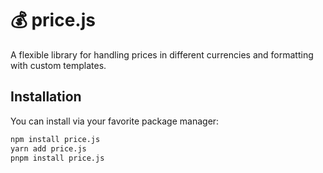 # :moneybag: price.js

A flexible library for handling prices in different currencies and formatting with custom templates.

## Installation

You can install via your favorite package manager:

```bash
npm install price.js
yarn add price.js
pnpm install price.js
```
